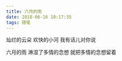 ```yaml
---
title: 六月的雨
date: 2018-06-16 10:17:35
tags: 随笔
---
```

灿烂的云朵
欢快的小河
我有话儿对你说

六月的雨
淋湿了多情的念想
就把多情的念想留着


